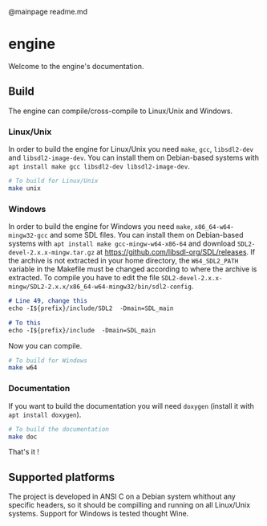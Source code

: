 @mainpage readme.md

# engine

Welcome to the engine's documentation.

## Build

The engine can compile/cross-compile to Linux/Unix and Windows.

### Linux/Unix

In order to build the engine for Linux/Unix you need `make`, `gcc`, `libsdl2-dev` and `libsdl2-image-dev`. You can install them on Debian-based systems with `apt install make gcc libsdl2-dev libsdl2-image-dev`.

```bash
# To build for Linux/Unix
make unix
```

### Windows

In order to build the engine for Windows you need `make`, `x86_64-w64-mingw32-gcc` and some SDL files. You can install them on Debian-based systems with `apt install make gcc-mingw-w64-x86-64` and download `SDL2-devel-2.x.x-mingw.tar.gz` at <https://github.com/libsdl-org/SDL/releases>. If the archive is not extracted in your home directory, the `W64_SDL2_PATH` variable in the Makefile must be changed according to where the archive is extracted. To compile you have to edit the file `SDL2-devel-2.x.x-mingw/SDL2-2.x.x/x86_64-w64-mingw32/bin/sdl2-config`.

```md
# Line 49, change this
echo -I${prefix}/include/SDL2  -Dmain=SDL_main

# To this
echo -I${prefix}/include  -Dmain=SDL_main
```

Now you can compile.

```bash
# To build for Windows
make w64
```

### Documentation

If you want to build the documentation you will need `doxygen` (install it with `apt install doxygen`).

```bash
# To build the documentation
make doc
```

That's it !

## Supported platforms

The project is developed in ANSI C on a Debian system whithout any specific headers, so it should be compilling and running on all Linux/Unix systems. Support for Windows is tested thought Wine.
